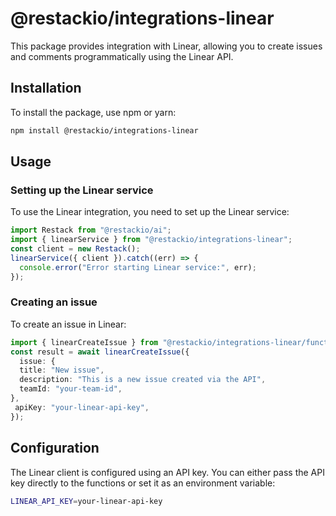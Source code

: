 # @restackio/integrations-linear

This package provides integration with Linear, allowing you to create issues and comments programmatically using the Linear API.

## Installation

To install the package, use npm or yarn:

```bash
npm install @restackio/integrations-linear
```

## Usage

### Setting up the Linear service

To use the Linear integration, you need to set up the Linear service:

```typescript
import Restack from "@restackio/ai";
import { linearService } from "@restackio/integrations-linear";
const client = new Restack();
linearService({ client }).catch((err) => {
  console.error("Error starting Linear service:", err);
});
```

### Creating an issue

To create an issue in Linear:

```typescript
import { linearCreateIssue } from "@restackio/integrations-linear/functions";
const result = await linearCreateIssue({
  issue: {
  title: "New issue",
  description: "This is a new issue created via the API",
  teamId: "your-team-id",
},
 apiKey: "your-linear-api-key",
});
```

## Configuration

The Linear client is configured using an API key. You can either pass the API key directly to the functions or set it as an environment variable:

```bash
LINEAR_API_KEY=your-linear-api-key
```
